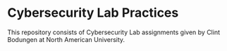 # Cybersecurity Lab Practices

This repository consists of Cybersecurity Lab assignments given by Clint Bodungen at North American University.
